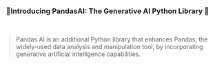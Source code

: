 ### <p align="center">🐼Introducing PandasAI: The Generative AI Python Library 🐼</p>

<br>

> Pandas AI is an additional Python library that enhances Pandas, the widely-used data analysis and manipulation tool, by incorporating generative artificial intelligence capabilities.

